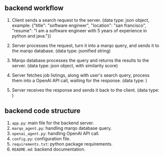 ## backend workflow

1. Client sends a search request to the server.
   (data type: json object, example: {"title": "software engineer", "location": "san francisco", "resume": "I am a software engineer with 5 years of experience in python and java."})

2. Server processes the request, turn it into a marqo query, and sends it to the marqo database.
   (data type: jsonified string)

3. Marqo database processes the query and returns the results to the server.
   (data type: json object, with similarity score)

4. Server fetches job listings, along with user's search query, process them into a OpenAI API call, waiting for the response.
   (data type: )

5. Server receives the response and sends it back to the client.
   (data type: )

## backend code structure

1. `app.py`: main file for the backend server.
2. `marqo_agent.py`: handling marqo database query.
3. `openai_agent.py`: handling OpenAI API call.
4. `config.py`: configuration file.
5. `requirements.txt`: python package requirements.
6. `README.md`: backend documentation.
